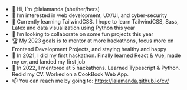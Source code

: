 - 👋 Hi, I’m @laiamanda (she/her/hers)
- 👀 I’m interested in web development, UX/UI, and cyber-security
- 🌱 Currently learning TailwindCSS. I hope to learn TailwindCSS, Sass, Latex and data visualization using Python this year
- 💞️ I’m looking to collaborate on some fun projects this year
- 🏆 My 2023 goals is to mentor at more hackathons, focus more on Frontend Development Projects, and staying healthy and happy
- 🥳 In 2021, I did my first hackathon. Finally learned React & Vue, made my cv, and landed my first job
- 🎉 In 2022, I mentored at 5 hackathons. Learned Typescript & Python. Redid my CV. Worked on a CookBook Web App.
- 📫 You can reach me by going to: https://laiamanda.github.io/cv/

<!---
laiamanda/laiamanda is a ✨ special ✨ repository because its `README.md` (this file) appears on your GitHub profile.
You can click the Preview link to take a look at your changes.
--->
